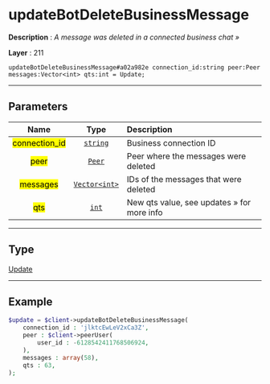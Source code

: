 # updateBotDeleteBusinessMessage

**Description** : *A message was deleted in a connected business chat »*

**Layer** : 211

```tl
updateBotDeleteBusinessMessage#a02a982e connection_id:string peer:Peer messages:Vector<int> qts:int = Update;
```

---

## Parameters

| Name | Type | Description |
| :---: | :---: | :--- |
| <mark>connection_id</mark> | [`string`](type/string) | Business connection ID |
| <mark>peer</mark> | [`Peer`](type/Peer) | Peer where the messages were deleted |
| <mark>messages</mark> | [`Vector<int>`](type/int) | IDs of the messages that were deleted |
| <mark>qts</mark> | [`int`](type/int) | New qts value, see updates » for more info |

---

## Type

[Update](type/Update)

---

## Example

```php
$update = $client->updateBotDeleteBusinessMessage(
	connection_id : 'jlktcEwLeV2xCa3Z',
	peer : $client->peerUser(
		user_id : -6128542411768506924,
	),
	messages : array(58),
	qts : 63,
);
```
